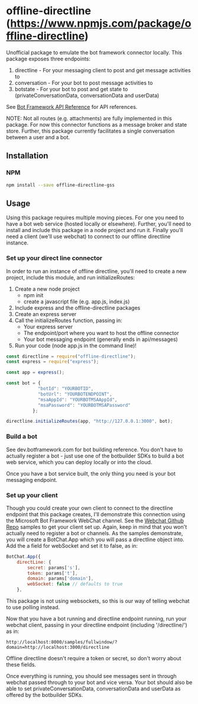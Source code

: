 offline-directline
(https://www.npmjs.com/package/offline-directline)
================
Unofficial package to emulate the bot framework connector locally. This package exposes three endpoints: 
1. directline - For your messaging client to post and get message activities to
2. conversation - For your bot to post message activities to
3. botstate - For your bot to post and get state to (privateConversationData, conversationData and userData)

See [Bot Framework API Reference](https://docs.microsoft.com/en-us/bot-framework/rest-api/bot-framework-rest-connector-api-reference) for API references. 

NOTE: Not all routes (e.g. attachments) are fully implemented in this package. For now this connector functions as a message broker and state store. Further, this package currently facilitates a single conversation between a user and a bot.


## Installation

### NPM

```sh
npm install --save offline-directline-gss
```

## Usage
Using this package requires multiple moving pieces. For one you need to have a bot web service (hosted locally or elsewhere). Further, you'll need to install and include this package in a node project and run it. Finally you'll need a client (we'll use webchat) to connect to our offline directline instance. 

### Set up your direct line connector
In order to run an instance of offline directline, you'll need to create a new project, include this module, and run initializeRoutes:

1. Create a new node project 
    * npm init 
    * create a javascript file (e.g. app.js, index.js)
2. Include express and the offline-directline packages
3. Create an express server
4. Call the initializeRoutes function, passing in:
    * Your express server
    * The endpoint/port where you want to host the offline connector
    * Your bot messaging endpoint (generally ends in api/messages)
4. Run your code (node app.js in the command line)!

```js
const directline = require("offline-directline");
const express = require("express");

const app = express();

const bot = {
            "botId": "YOURBOTID",
            "botUrl": "YOURBOTENDPOINT",
            "msaAppId": "YOURBOTMSAAppId",
            "msaPassword": "YOURBOTMSAPassword"
          };

directline.initializeRoutes(app, "http://127.0.0.1:3000", bot);
```

### Build a bot 
See dev.botframework.com for bot building reference. You don't have to actually register a bot - just use one of the botbuilder SDKs to build a bot web service, which you can deploy locally or into the cloud. 

Once you have a bot service built, the only thing you need is your bot messaging endpoint.

### Set up your client
Though you could create your own client to connect to the directline endpoint that this package creates, I'll demonstrate this connection using the Microsoft Bot Framework WebChat channel. See the [Webchat Github Repo](https://github.com/Microsoft/BotFramework-WebChat) samples to get your client set up. Again, keep in mind that you won't actually need to register a bot or channels. As the samples demonstrate, you will create a BotChat.App which you will pass a directline object into. Add the a field for webSocket and set it to false, as in:

```js
BotChat.App({
    directLine: {
        secret: params['s'],
        token: params['t'],
        domain: params['domain'],
        webSocket: false // defaults to true
    },
```
This package is not using websockets, so this is our way of telling webchat to use polling instead. 

Now that you have a bot running and directline endpoint running, run your webchat client, passing in your directline endpoint (including '/directline/') as in:

```
http://localhost:8000/samples/fullwindow/?domain=http://localhost:3000/directline
```
Offline directline doesn't require a token or secret, so don't worry about these fields. 


Once everything is running, you should see messages sent in through webchat passed through to your bot and vice versa. Your bot should also be able to set privateConversationData, conversationData and userData as offered by the botbuilder SDKs.
